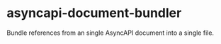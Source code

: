# asyncapi-document-bundler
Bundle references from an single AsyncAPI document into a single file. 
